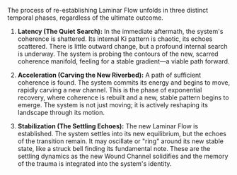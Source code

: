 The process of re-establishing Laminar Flow unfolds in three distinct temporal phases, regardless of the ultimate outcome.

1.  **Latency (The Quiet Search):** In the immediate aftermath, the system's coherence is shattered. Its internal Ki pattern is chaotic, its echoes scattered. There is little outward change, but a profound internal search is underway. The system is probing the contours of the new, scarred coherence manifold, feeling for a stable gradient—a viable path forward.

2.  **Acceleration (Carving the New Riverbed):** A path of sufficient coherence is found. The system commits its energy and begins to move, rapidly carving a new channel. This is the phase of exponential recovery, where coherence is rebuilt and a new, stable pattern begins to emerge. The system is not just moving; it is actively reshaping its landscape through its motion.

3.  **Stabilization (The Settling Echoes):** The new Laminar Flow is established. The system settles into its new equilibrium, but the echoes of the transition remain. It may oscillate or "ring" around its new stable state, like a struck bell finding its fundamental note. These are the settling dynamics as the new Wound Channel solidifies and the memory of the trauma is integrated into the system's identity.